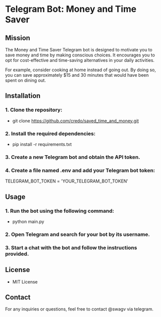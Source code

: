 # Telegram Bot: Money and Time Saver

## Mission
The Money and Time Saver Telegram bot is designed to motivate you to save money and time by making conscious choices. It encourages you to opt for cost-effective and time-saving alternatives in your daily activities.

For example, consider cooking at home instead of going out. By doing so, you can save approximately $15 and 30 minutes that would have been spent on dining out.

## Installation
### 1. Clone the repository:
- git clone https://github.com/credo/saved_time_and_money.git

### 2. Install the required dependencies:

- pip install -r requirements.txt

### 3. Create a new Telegram bot and obtain the API token.

### 4. Create a file named .env and add your Telegram bot token:

TELEGRAM_BOT_TOKEN = 'YOUR_TELEGRAM_BOT_TOKEN'

## Usage
### 1. Run the bot using the following command:
- python main.py

### 2. Open Telegram and search for your bot by its username.

### 3. Start a chat with the bot and follow the instructions provided.

## License

- MIT License

## Contact
For any inquiries or questions, feel free to contact @swagv via telegram.